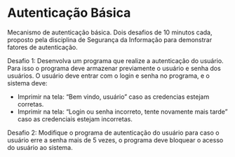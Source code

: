 # Autenticação Básica
Mecanismo de autenticação básica. Dois desafios de 10 minutos cada, proposto pela disciplina de Segurança da Informação para demonstrar fatores de autenticação.

Desafio 1: Desenvolva um programa que realize a autenticação do usuário. Para isso o programa deve armazenar previamente o usuário e senha dos usuários. O usuário deve entrar com o login e senha no programa, e o sistema deve:
- Imprimir na tela: “Bem vindo, usuário” caso as credencias estejam corretas.
- Imprimir na tela: “Login ou senha incorreto, tente novamente mais tarde” caso as credenciais estejam incorretas.

Desafio 2: Modifique o programa de autenticação do usuário para caso o usuário erre a senha mais de 5 vezes, o programa deve bloquear o acesso do usuário ao sistema.
